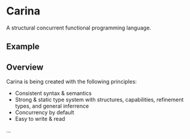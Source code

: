 # Carina

A structural concurrent functional programming language.

## Example

## Overview

Carina is being created with the following principles:

- Consistent syntax & semantics
- Strong & static type system with structures, capabilities, refinement types, and general inferrence
- Concurrency by default
- Easy to write & read

...

